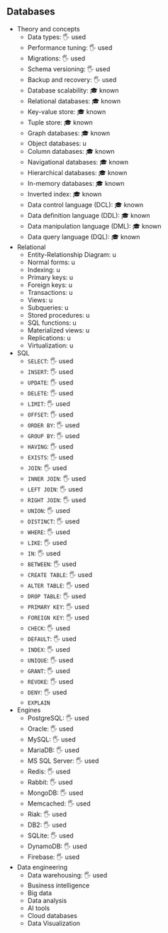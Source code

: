 ## Databases

- Theory and concepts
  - Data types: 🖐️ used
  - Performance tuning: 🖐️ used
  - Migrations: 🖐️ used
  - Schema versioning: 🖐️ used
  - Backup and recovery: 🖐️ used
  - Database scalability: 🎓 known
  - Relational databases: 🎓 known
  - Key-value store: 🎓 known
  - Tuple store: 🎓 known
  - Graph databases: 🎓 known
  - Object databases: u
  - Column databases: 🎓 known
  - Navigational databases: 🎓 known
  - Hierarchical databases: 🎓 known
  - In-memory databases: 🎓 known
  - Inverted index: 🎓 known
  - Data control language (DCL): 🎓 known
  - Data definition language (DDL): 🎓 known
  - Data manipulation language (DML): 🎓 known
  - Data query language (DQL): 🎓 known
- Relational
  - Entity-Relationship Diagram: u
  - Normal forms:  u
  - Indexing:  u
  - Primary keys: u
  - Foreign keys: u
  - Transactions: u
  - Views: u
  - Subqueries: u
  - Stored procedures: u
  - SQL functions: u
  - Materialized views: u
  - Replications: u
  - Virtualization: u
- SQL
  - `SELECT`: 🖐️ used
  - `INSERT`: 🖐️ used
  - `UPDATE`: 🖐️ used
  - `DELETE`: 🖐️ used
  - `LIMIT`: 🖐️ used
  - `OFFSET`: 🖐️ used
  - `ORDER BY`: 🖐️ used
  - `GROUP BY`: 🖐️ used
  - `HAVING`: 🖐️ used
  - `EXISTS`: 🖐️ used
  - `JOIN`: 🖐️ used
  - `INNER JOIN`: 🖐️ used
  - `LEFT JOIN`: 🖐️ used
  - `RIGHT JOIN`: 🖐️ used
  - `UNION`: 🖐️ used
  - `DISTINCT`: 🖐️ used
  - `WHERE`: 🖐️ used
  - `LIKE`: 🖐️ used
  - `IN`: 🖐️ used
  - `BETWEEN`: 🖐️ used
  - `CREATE TABLE`: 🖐️ used
  - `ALTER TABLE`: 🖐️ used
  - `DROP TABLE`: 🖐️ used
  - `PRIMARY KEY`: 🖐️ used
  - `FOREIGN KEY`: 🖐️ used
  - `CHECK`: 🖐️ used
  - `DEFAULT`: 🖐️ used
  - `INDEX`: 🖐️ used
  - `UNIQUE`: 🖐️ used
  - `GRANT`: 🖐️ used
  - `REVOKE`: 🖐️ used
  - `DENY`: 🖐️ used
  - `EXPLAIN`
- Engines
  - PostgreSQL: 🖐️ used
  - Oracle: 🖐️ used
  - MySQL: 🖐️ used
  - MariaDB: 🖐️ used
  - MS SQL Server: 🖐️ used
  - Redis: 🖐️ used
  - Rabbit: 🖐️ used
  - MongoDB: 🖐️ used
  - Memcached: 🖐️ used
  - Riak: 🖐️ used
  - DB2: 🖐️ used
  - SQLite: 🖐️ used
  - DynamoDB: 🖐️ used
  - Firebase: 🖐️ used
- Data engineering
  - Data warehousing: 🖐️ used
  - Business intelligence
  - Big data
  - Data analysis
  - AI tools
  - Cloud databases
  - Data Visualization
